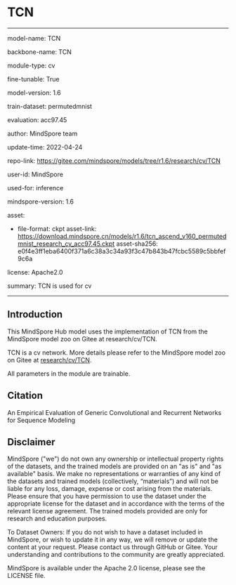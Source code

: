 # TCN

---

model-name: TCN

backbone-name: TCN

module-type: cv

fine-tunable: True

model-version: 1.6

train-dataset: permutedmnist

evaluation: acc97.45

author: MindSpore team

update-time: 2022-04-24

repo-link: <https://gitee.com/mindspore/models/tree/r1.6/research/cv/TCN>

user-id: MindSpore

used-for: inference

mindspore-version: 1.6

asset:

-
    file-format: ckpt
    asset-link: <https://download.mindspore.cn/models/r1.6/tcn_ascend_v160_permutedmnist_research_cv_acc97.45.ckpt>
    asset-sha256: e0f4e3ff1eba6400f371a6c38a3c34a93f3c47b843b47fcbc5589c5bbfef9c6a

license: Apache2.0

summary: TCN is used for cv

---

## Introduction

This MindSpore Hub model uses the implementation of TCN from the MindSpore model zoo on Gitee at research/cv/TCN.

TCN is a cv network. More details please refer to the MindSpore model zoo on Gitee at [research/cv/TCN](https://gitee.com/mindspore/models/blob/r1.6/research/cv/TCN/README.md).

All parameters in the module are trainable.

## Citation

An Empirical Evaluation of Generic Convolutional and Recurrent Networks for Sequence Modeling

## Disclaimer

MindSpore ("we") do not own any ownership or intellectual property rights of the datasets, and the trained models are provided on an "as is" and "as available" basis. We make no representations or warranties of any kind of the datasets and trained models (collectively, “materials”) and will not be liable for any loss, damage, expense or cost arising from the materials. Please ensure that you have permission to use the dataset under the appropriate license for the dataset and in accordance with the terms of the relevant license agreement. The trained models provided are only for research and education purposes.

To Dataset Owners: If you do not wish to have a dataset included in MindSpore, or wish to update it in any way, we will remove or update the content at your request. Please contact us through GitHub or Gitee. Your understanding and contributions to the community are greatly appreciated.

MindSpore is available under the Apache 2.0 license, please see the LICENSE file.
